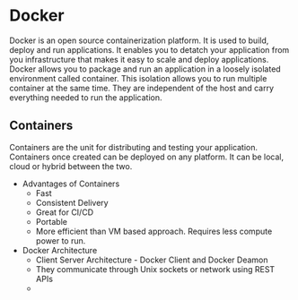 # Docker
Docker is an open source containerization platform. It is used to build, deploy and run applications. It enables you to detatch your application from you infrastructure that makes it easy to scale and deploy applications.
Docker allows you to package and run an application in a loosely isolated environment called container. This isolation allows you to run multiple container at the same time. They are independent of the host and carry everything needed to run the application.
## Containers
Containers are the unit for distributing and testing your application. Containers once created can be deployed on any platform. It can be local, cloud or hybrid between the two.
- Advantages of Containers
    - Fast
    - Consistent Delivery
    - Great for CI/CD
    - Portable
    - More efficient than VM based approach. Requires less compute power to run.
- Docker Architecture
    - Client Server Architecture - Docker Client and Docker Deamon
    - They communicate through Unix sockets or network using REST APIs
    - 